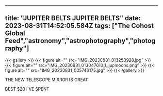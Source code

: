 
---
title: "JUPITER BELTS JUPITER BELTS"
date: 2023-08-31T14:52:05.584Z
tags: ["The Cohost Global Feed","astronomy","astrophotography","photography"]
---
{{< gallery >}}
{{< figure alt="" src="IMG_20230831_013253928.jpg" >}}
{{< figure alt="" src="IMG_20230831_013047610_1_jupmoons.png" >}}
{{< figure alt="" src="IMG_20230831_005746175.jpg" >}}
{{< /gallery >}}

THE NEW TELESCOPE MIRROR IS GREAT

BEST $20 I'VE SPENT

